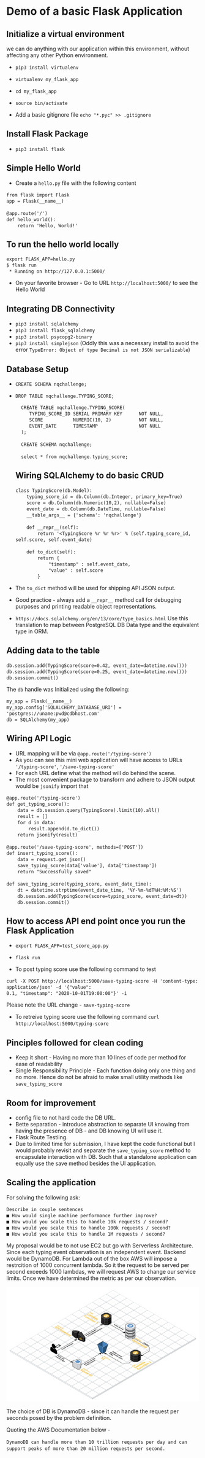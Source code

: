 # Demo of a basic Flask Application

## Initialize a virtual environment

we can do anything with our application within this environment, without affecting any other Python environment.

- `pip3 install virtualenv`

- `virtualenv my_flask_app`

- `cd my_flask_app`

- `source bin/activate`

- Add a basic gitignore file `echo "*.pyc" >> .gitignore`

## Install Flask Package

- `pip3 install flask`

## Simple Hello World

- Create a `hello.py` file with the following content

```
from flask import Flask
app = Flask(__name__)

@app.route('/')
def hello_world():
    return 'Hello, World!'
```

## To run the hello world locally

```
export FLASK_APP=hello.py
$ flask run
 * Running on http://127.0.0.1:5000/
```

- On your favorite browser - Go to URL `http://localhost:5000/` to see the Hello World

## Integrating DB Connectivity

- `pip3 install sqlalchemy`
- `pip3 install flask_sqlalchemy`
- `pip3 install psycopg2-binary`
- `pip3 install simplejson` (Oddly this was a necessary install to avoid the error `TypeError: Object of type Decimal is not JSON serializable`)

## Database Setup

- `CREATE SCHEMA nqchallenge;`

- `DROP TABLE nqchallenge.TYPING_SCORE;`

  ```
    CREATE TABLE nqchallenge.TYPING_SCORE(
       TYPING_SCORE_ID SERIAL PRIMARY KEY      NOT NULL,
       SCORE           NUMERIC(10, 2)          NOT NULL,
       EVENT_DATE      TIMESTAMP               NOT NULL
    );

    CREATE SCHEMA nqchallenge;

    select * from nqchallenge.typing_score;
  ```

  ## Wiring SQLAlchemy to do basic CRUD

  ```
  class TypingScore(db.Model):
      typing_score_id = db.Column(db.Integer, primary_key=True)
      score = db.Column(db.Numeric(10,2), nullable=False)
      event_date = db.Column(db.DateTime, nullable=False)
      __table_args__ = {'schema': 'nqchallenge'}

      def __repr__(self):
          return '<TypingScore %r %r %r>' % (self.typing_score_id, self.score, self.event_date)

      def to_dict(self):
          return {
              "timestamp" : self.event_date,
              "value" : self.score
          }
  ```

- The `to_dict` method will be used for shipping API JSON output.

- Good practice - always add a `__repr__` method call for debugging purposes and printing readable object reprresentations.

- `https://docs.sqlalchemy.org/en/13/core/type_basics.html` Use this translation to map between PostgreSQL DB Data type and the equivalent type in ORM.

## Adding data to the table

```
db.session.add(TypingScore(score=0.42, event_date=datetime.now()))
db.session.add(TypingScore(score=0.25, event_date=datetime.now()))
db.session.commit()
```

The `db` handle was Initialized using the following:

```
my_app = Flask(__name__)
my_app.config['SQLALCHEMY_DATABASE_URI'] = 'postgres://uname:pwd@cdbhost.com'
db = SQLAlchemy(my_app)
```

## Wiring API Logic

- URL mapping will be via `@app.route('/typing-score')`
- As you can see this mini web application will have access to URLs `'/typing-score'`, `'/save-typing-score'`
- For each URL define what the method will do behind the scene.
- The most convenient package to transform and adhere to JSON output would be `jsonify` import that

```
@app.route('/typing-score')
def get_typing_score():
    data = db.session.query(TypingScore).limit(10).all()
    result = []
    for d in data:
        result.append(d.to_dict())
    return jsonify(result)

@app.route('/save-typing-score', methods=['POST'])
def insert_typing_score():
    data = request.get_json()
    save_typing_score(data['value'], data['timestamp'])
    return "Successfully saved"

def save_typing_score(typing_score, event_date_time):
    dt = datetime.strptime(event_date_time, '%Y-%m-%dT%H:%M:%S')
    db.session.add(TypingScore(score=typing_score, event_date=dt))
    db.session.commit()
```

## How to access API end point once you run the Flask Application

- `export FLASK_APP=test_score_app.py`
- `flask run`

- To post typing score use the following command to test

```
curl -X POST http://localhost:5000/save-typing-score -H 'content-type: application/json' -d '{"value":
0.1, "timestamp": "2020-10-01T19:00:00"}' -i
```

Please note the URL change - `save-typing-score`

- To retreive typing score use the following command `curl http://localhost:5000/typing-score`

## Pinciples followed for clean coding

- Keep it short - Having no more than 10 lines of code per method for ease of readability
- Single Responsibility Principle - Each function doing only one thing and no more. Hence do not be afraid to make small utility methods like `save_typing_score`

## Room for improvement

- config file to not hard code the DB URL.
- Bette separation - introduce abstraction to separate UI knowing from having the presence of DB - and DB knowing UI will use it.
- Flask Route Testiing.
- Due to limited time for submission, I have kept the code functional but I would probably revisit and separate the `save_typing_score` method to encapsulate interaction with DB. Such that a standalone application can equally use the save method besides the UI application.

## Scaling the application

For solving the following ask:

```
Describe in couple sentences
■ How would single machine performance further improve?
■ How would you scale this to handle 10k requests / second?
■ How would you scale this to handle 100k requests / second?
■ How would you scale this to handle 1M requests / second?
```

My proposal would be to not use EC2 but go with Serverless Architecture. Since each typing event observation is an independent event. Backend would be DynamoDB. For Lambda out of the box AWS will impose a restrcition of 1000 concurrent lambda. So it the request to be served per second exceeds 1000 lambdas, we will request AWS to change our service limits. Once we have determined the metric as per our observation.

![Sample AWS Serverless Architecture](./nq-MedicalServerlessApplicationArchitecture.png?raw=true)

The choice of DB is DynamoDB - since it can handle the request per seconds posed by the problem definition.

Quoting the AWS Documentation below -

`DynamoDB can handle more than 10 trillion requests per day and can support peaks of more than 20 million requests per second.`
